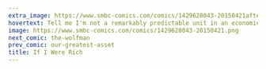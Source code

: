 ```yaml
---
extra_image: https://www.smbc-comics.com/comics/1429628043-20150421after.png
hovertext: Tell me I'm not a remarkably predictable unit in an economic system beyond my control!
image: https://www.smbc-comics.com/comics/1429628043-20150421.png
next_comic: the-wolfman
prev_comic: our-greatest-asset
title: If I Were Rich
---
```


